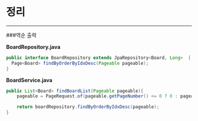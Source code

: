 # 정리
---
###역순 출력

**BoardRepository.java**

~~~JAVA
public interface BoardRepository extends JpaRepository<Board, Long>  {
  Page<Board> findByOrderByIdxDesc(Pageable pageable);
}
~~~

**BoardService.java**
~~~JAVA
public List<Board> findBoardList(Pageable pageable){
    pageable = PageRequest.of(pageable.getPageNumber() <= 0 ? 0 : pageable.getPageNumber() - 1, pageable.getPageSize());

    return boardRepository.findByOrderByIdxDesc(pageable);
}
~~~
